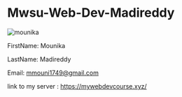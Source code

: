 # Mwsu-Web-Dev-Madireddy
![mounika](https://cloud.githubusercontent.com/assets/16811337/16757237/447db04c-47d0-11e6-92a5-1aebfb76a032.jpg)


FirstName: Mounika

LastName: Madireddy

Email: mmouni1749@gmail.com

link to my server :  https://mywebdevcourse.xyz/

